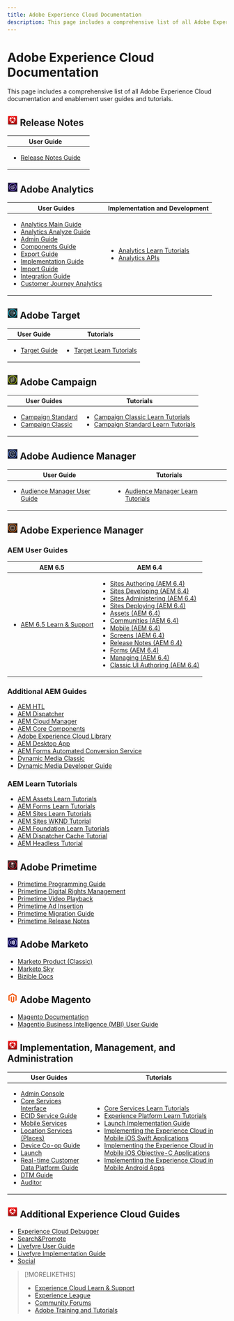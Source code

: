 ```yaml
---
title: Adobe Experience Cloud Documentation
description: This page includes a comprehensive list of all Adobe Experience Cloud documentation and enablement user guides and tutorials.
---
```


# Adobe Experience Cloud Documentation

This page includes a comprehensive list of all Adobe Experience Cloud documentation and enablement user guides and tutorials.

## ![Icon](/help/assets/experience-cloud.png) Release Notes

| User Guide | |
|--- |--- |
|<ul><li>[Release Notes Guide](https://docs.adobe.com/content/help/en/release-notes/experience-cloud/current.html)</li></ul>||

## ![Icon](/help/assets/analytics.png) Adobe Analytics

| User Guides | Implementation and Development |
|--- |--- |
|<ul><li>[Analytics Main Guide](https://docs.adobe.com/content/help/en/analytics/landing/home.html)</li><li>[Analytics Analyze Guide](https://docs.adobe.com/content/help/en/analytics/analyze/home.html)</li><li>[Admin Guide](https://docs.adobe.com/content/help/en/analytics/admin/home.html)</li><li>[Components Guide](https://docs.adobe.com/content/help/en/analytics/components/home.html)</li><li>[Export Guide](https://docs.adobe.com/content/help/en/analytics/export/home.html)</li><li>[Implementation Guide](https://docs.adobe.com/content/help/en/analytics/implementation/home.html)</li><li>[Import Guide](https://docs.adobe.com/content/help/en/analytics/import/home.html)</li><li>[Integration Guide](https://docs.adobe.com/content/help/en/analytics/integration/home.html)</li><li>[Customer Journey Analytics](https://docs.adobe.com/content/help/en/analytics-platform/using/cja-landing.html)</li></ul>|<ul><li>[Analytics Learn Tutorials](https://docs.adobe.com/content/help/en/analytics-learn/tutorials/overview.html)</li><li>[Analytics APIs](https://www.adobe.io/apis/experiencecloud/analytics/docs.html)</li></ul>|

## ![Icon](/help/assets/target.png) Adobe Target

| User Guide | Tutorials |
|--- |--- |
|<ul><li>[Target Guide](https://docs.adobe.com/content/help/en/target/using/target-home.html)</li></ul>|<ul><li>[Target Learn Tutorials](https://docs.adobe.com/content/help/en/target-learn/tutorials/overview.html)</li></ul>|

## ![Icon](/help/assets/campaign.png) Adobe Campaign

| User Guides | Tutorials |
|--- |--- |
|<ul><li>[Campaign Standard](https://docs.adobe.com/content/help/en/campaign-standard/using/campaign-standard-home.html)</li><li>[Campaign Classic](https://docs.adobe.com/content/help/en/campaign-classic/using/campaign-classic-home.html)</li></ul>|<ul><li>[Campaign Classic Learn Tutorials](https://docs.adobe.com/content/help/en/campaign-learn/campaign-classic-tutorials/overview.html)</li><li>[Campaign Standard Learn Tutorials](https://docs.adobe.com/content/help/en/campaign-learn/campaign-standard-tutorials/overview.html)</li></ul>|

## ![Icon](/help/assets/audience-manager.png) Adobe Audience Manager

| User Guide | Tutorials |
|--- |--- |
|<ul><li>[Audience Manager User Guide](https://docs.adobe.com/content/help/en/audience-manager/user-guide/aam-home.html)</li></ul>|<ul><li>[Audience Manager Learn Tutorials](https://docs.adobe.com/content/help/en/audience-manager-learn/tutorials/overview.html)</li></ul>|

## ![Icon](/help/assets/aem.png) Adobe Experience Manager

### AEM User Guides

| AEM 6.5 | AEM 6.4 |
|--- |--- |
|<ul><li>[AEM 6.5 Learn & Support](https://helpx.adobe.com/support/experience-manager/6-5.html)</li></ul>|<ul><li>[Sites Authoring (AEM 6.4)](https://docs.adobe.com/content/help/en/experience-manager-64/authoring/home.html)</li><li>[Sites Developing (AEM 6.4)](https://docs.adobe.com/content/help/en/experience-manager-64/developing/home.html)</li><li>[Sites Administering (AEM 6.4)](https://docs.adobe.com/content/help/en/experience-manager-64/administering/home.html)</li><li>[Sites Deploying (AEM 6.4)](https://docs.adobe.com/content/help/en/experience-manager-64/deploying/home.html)</li><li>[Assets (AEM 6.4)](https://docs.adobe.com/content/help/en/experience-manager-64/assets/home.html)</li><li>[Communities (AEM 6.4)](https://docs.adobe.com/content/help/en/experience-manager-64/communities/home.html)</li><li>[Mobile (AEM 6.4)](https://docs.adobe.com/content/help/en/experience-manager-64/mobile/home.html)</li><li>[Screens (AEM 6.4)](https://docs.adobe.com/content/help/en/experience-manager-64/screens/home.html)</li><li>[Release Notes (AEM 6.4)](https://docs.adobe.com/content/help/en/experience-manager-64/release-notes/home.html)</li><li>[Forms (AEM 6.4)](https://docs.adobe.com/content/help/en/experience-manager-64/forms/home.html)</li><li>[Managing (AEM 6.4)](https://docs.adobe.com/content/help/en/experience-manager-64/managing/home.html)</li><li>[Classic UI Authoring (AEM 6.4)](https://docs.adobe.com/content/help/en/experience-manager-64/classic-ui/home.html)</li></ul>|

### Additional AEM Guides

* [AEM HTL](https://docs.adobe.com/content/help/en/experience-manager-htl/using/overview.html)
* [AEM Dispatcher](https://docs.adobe.com/content/help/en/experience-manager-dispatcher/using/dispatcher.html)
* [AEM Cloud Manager](https://docs.adobe.com/content/help/en/experience-manager-cloud-manager/using/introduction-to-cloud-manager.html)
* [AEM Core Components](https://docs.adobe.com/content/help/en/experience-manager-core-components/using/introduction.html)
* [Adobe Experience Cloud Library](https://docs.adobe.com/content/help/en/exc/using/overview.html)
* [AEM Desktop App](https://docs.adobe.com/content/help/en/experience-manager-desktop-app/using/introduction.html)
* [AEM Forms Automated Conversion Service](https://docs.adobe.com/content/help/en/aem-forms-automated-conversion-service/table-of-contents/introduction.html)
* [Dynamic Media Classic](https://docs.adobe.com/content/help/en/dynamic-media-classic/using/home.html)
* [Dynamic Media Developer Guide](https://docs.adobe.com/content/help/en/dynamic-media-developer-resources/landing/home.html)

### AEM Learn Tutorials

* [AEM Assets Learn Tutorials](https://docs.adobe.com/content/help/en/experience-manager-learn/assets/overview.html)
* [AEM Forms Learn Tutorials](https://docs.adobe.com/content/help/en/experience-manager-learn/forms/overview.html)
* [AEM Sites Learn Tutorials](https://docs.adobe.com/content/help/en/experience-manager-learn/sites/overview.html)
* [AEM Sites WKND Tutorial](https://docs.adobe.com/content/help/en/experience-manager-learn/getting-started-wknd-tutorial-develop/overview.html)
* [AEM Foundation Learn Tutorials](https://docs.adobe.com/content/help/en/experience-manager-learn/assets/overview.html)
* [AEM Dispatcher Cache Tutorial](https://docs.adobe.com/content/help/en/experience-manager-learn/dispatcher-tutorial/overview.html)
* [AEM Headless Tutorial](https://docs.adobe.com/content/help/en/experience-manager-learn/getting-started-with-aem-headless/overview.html)

<!--
## ![Icon](/help/assets/advertising-cloud.png) Advertising Cloud Guide
-->

## ![Icon](/help/assets/primetime.png) Adobe Primetime

* [Primetime Programming Guide](https://docs.adobe.com/content/help/en/primetime/programming/home.html)
* [Primetime Digital Rights Management](https://docs.adobe.com/content/help/en/primetime/drm/home.html)
* [Primetime Video Playback](https://docs.adobe.com/content/help/en/primetime/video-playback/home.html)
* [Primetime Ad Insertion](https://docs.adobe.com/content/help/en/primetime/ad-insertion/home.html)
* [Primetime Migration Guide](https://docs.adobe.com/content/help/en/primetime/migration/home.html)
* [Primetime Release Notes](https://docs.adobe.com/content/help/en/primetime/release-notes/home.html)

## ![Icon](/help/assets/marketo.png) Adobe Marketo

* [Marketo Product (Classic)](https://docs.marketo.com/)
* [Marketo Sky](https://help.marketo.com/hc/en-us)
* [Bizible Docs](https://docs.marketo.com/display/BIZ/Bizible)

## ![Icon](/help/assets/magento.png) Adobe Magento

* [Magento Documentation](https://magento.com/technical-resources)
* [Magentio Business Intelligence (MBI) User Guide](https://docs.magento.com/mbi/)

## ![Icon](/help/assets/experience-cloud.png) Implementation, Management, and Administration

| User Guides | Tutorials |
|--- |--- |
|<ul><li>[Admin Console](https://helpx.adobe.com/enterprise/using/admin-console.html)</li><li>[Core Services Interface](https://docs.adobe.com/content/help/en/core-services/interface/experience-cloud.html)</li><li>[ECID Service Guide](https://docs.adobe.com/content/help/en/id-service/using/home.html)</li><li>[Mobile Services](https://docs.adobe.com/content/help/en/mobile-services/using/home.html)</li><li>[Location Services (Places)](https://docs.adobe.com/content/help/en/places/using/home.html)</li><li>[Device Co-op Guide](https://docs.adobe.com/content/help/en/device-co-op/using/home.html)</li><li>[Launch](https://docs.adobe.com/content/help/en/launch/using/overview.html)</li><li>[Real-time Customer Data Platform Guide](https://docs.adobe.com/content/help/en/experience-platform/rtcdp/overview.html)</li><li>[DTM Guide](https://docs.adobe.com/content/help/en/dtm/using/dtm-home.html)</li><li>[Auditor](https://docs.adobe.com/content/help/en/auditor/using/overview.html)</li></ul>|<ul><li>[Core Services Learn Tutorials](https://docs.adobe.com/content/help/en/core-services-learn/tutorials/overview.html)</li><li>[Experience Platform Learn Tutorials](https://docs.adobe.com/content/help/en/platform-learn/tutorials/overview.html)</li><li>[Launch Implementation Guide](https://docs.adobe.com/content/help/en/experience-cloud/implementing-in-websites-with-launch/index.html)</li><li>[Implementing the Experience Cloud in Mobile iOS Swift Applications](https://docs.adobe.com/content/help/en/experience-cloud/implementing-in-mobile-ios-swift-apps-with-launch/index.html)</li><li>[Implementing the Experience Cloud in Mobile iOS Objective-C Applications](https://docs.adobe.com/content/help/en/experience-cloud/implementing-in-mobile-ios-objective-c-apps-with-launch/index.html)</li><li>[Implementing the Experience Cloud in Mobile Android Apps](https://docs.adobe.com/content/help/en/experience-cloud/implementing-in-mobile-android-apps-with-launch/index.html)</li></ul>|

## ![Icon](/help/assets/experience-cloud.png) Additional Experience Cloud Guides

* [Experience Cloud Debugger](https://docs.adobe.com/content/help/en/debugger/using/experience-cloud-debugger.html)
* [Search&Promote](https://docs.adobe.com/content/help/en/search-promote/using/sp-home.html)
* [Livefyre User Guide](https://docs.adobe.com/content/help/en/livefyre/using/home.html)
* [Livefyre Implementation Guide](https://docs.adobe.com/content/help/en/livefyre/implementation/home.html)
* [Social](https://docs.adobe.com/content/help/en/social/using/home.html)

> [!MORELIKETHIS]
>
>* [Experience Cloud Learn & Support](https://helpx.adobe.com/support/experience-cloud.html)
>* [Experience League](https://experienceleague.adobe.com/)
>* [Community Forums](https://forums.adobe.com/community/experience-cloud/)
>* [Adobe Training and Tutorials](https://helpx.adobe.com/learning.html?promoid=KAUDK)
